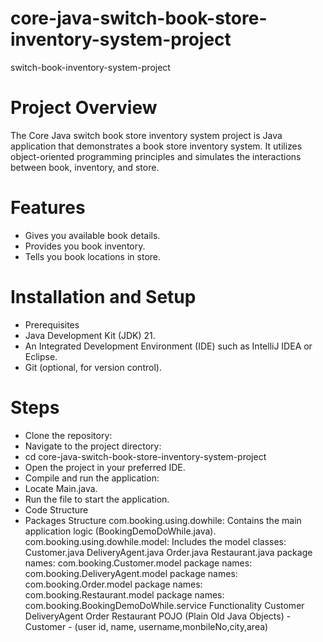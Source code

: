 # core-java-switch-book-store-inventory-system-project  
switch-book-inventory-system-project

# Project Overview  
The Core Java switch book store inventory system project is Java application that demonstrates a book store inventory system. It utilizes object-oriented programming principles and simulates the interactions between book, inventory, and store.

# Features  
* Gives you available book details.
* Provides you book inventory.
* Tells you book locations in store.

  
# Installation and Setup  
* Prerequisites
* Java Development Kit (JDK) 21.
* An Integrated Development Environment (IDE) such as IntelliJ IDEA or Eclipse.
* Git (optional, for version control).

  
# Steps  
* Clone the repository:
* Navigate to the project directory:
* cd core-java-switch-book-store-inventory-system-project
* Open the project in your preferred IDE.
* Compile and run the application:
* Locate Main.java.
* Run the file to start the application.
* Code Structure
* Packages Structure
com.booking.using.dowhile: Contains the main application logic (BookingDemoDoWhile.java).
com.booking.using.dowhile.model: Includes the model classes:
Customer.java
DeliveryAgent.java
Order.java
Restaurant.java
package names: com.booking.Customer.model
package names: com.booking.DeliveryAgent.model
package names: com.booking.Order.model
package names: com.booking.Restaurant.model
package names: com.booking.BookingDemoDoWhile.service
Functionality
Customer
DeliveryAgent
Order
Restaurant
POJO (Plain Old Java Objects)
-Customer - (user id, name, username,monbileNo,city,area)
